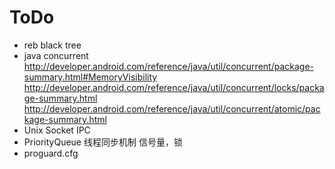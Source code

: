 ToDo
==============
+ reb black tree
+ java concurrent http://developer.android.com/reference/java/util/concurrent/package-summary.html#MemoryVisibility http://developer.android.com/reference/java/util/concurrent/locks/package-summary.html http://developer.android.com/reference/java/util/concurrent/atomic/package-summary.html
+ Unix Socket IPC
+ PriorityQueue 线程同步机制 信号量，锁
+ proguard.cfg
